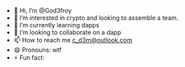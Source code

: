 - 👋 Hi, I’m @God3froy
- 👀 I’m interested in crypto and looking to assemble a team.
- 🌱 I’m currently learning dapps
- 💞️ I’m looking to collaborate on a dapp
- 📫 How to reach me c_d3m@outlook.com
- 😄 Pronouns: wtf
- ⚡ Fun fact: 

<!---
God3froy/God3froy is a ✨ special ✨ repository because its `README.md` (this file) appears on your GitHub profile.
You can click the Preview link to take a look at your changes.
--->
